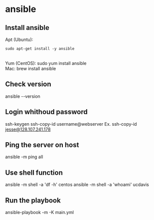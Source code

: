 # ansible
## Install ansible
Apt (Ubuntu):  
```
sudo apt-get install -y ansible
```
<br />
Yum (CentOS): sudo yum install ansible <br />
Mac: brew install ansible <br />

## Check version
ansible --version

## Login whithoud password
ssh-keygen
ssh-copy-id username@webserver
Ex. ssh-copy-id jesse@128.107.241.178

## Ping the server on host
ansible -m ping all

## Use shell function
ansible -m shell -a 'df -h' centos
ansible -m shell -a 'whoami' ucdavis

## Run the playbook
ansible-playbook -m -K main.yml

